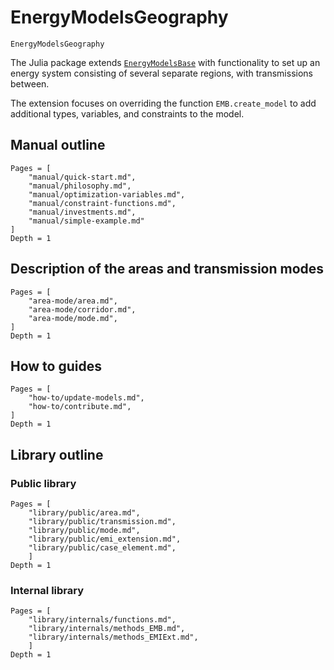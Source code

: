 # EnergyModelsGeography

```@docs
EnergyModelsGeography
```

The Julia package extends [`EnergyModelsBase`](https://energymodelsx.github.io/EnergyModelsBase.jl/) with functionality to set up an energy system consisting of several separate regions, with transmissions between.

The extension focuses on overriding the function `EMB.create_model` to add additional types, variables, and constraints to the model.

## Manual outline

```@contents
Pages = [
    "manual/quick-start.md",
    "manual/philosophy.md",
    "manual/optimization-variables.md",
    "manual/constraint-functions.md",
    "manual/investments.md",
    "manual/simple-example.md"
]
Depth = 1
```

## Description of the areas and transmission modes

```@contents
Pages = [
    "area-mode/area.md",
    "area-mode/corridor.md",
    "area-mode/mode.md",
]
Depth = 1
```

## How to guides

```@contents
Pages = [
    "how-to/update-models.md",
    "how-to/contribute.md",
]
Depth = 1
```

## Library outline

### Public library

```@contents
Pages = [
    "library/public/area.md",
    "library/public/transmission.md",
    "library/public/mode.md",
    "library/public/emi_extension.md",
    "library/public/case_element.md",
    ]
Depth = 1
```

### Internal library

```@contents
Pages = [
    "library/internals/functions.md",
    "library/internals/methods_EMB.md",
    "library/internals/methods_EMIExt.md",
    ]
Depth = 1
```
